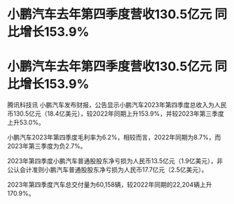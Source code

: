 # 小鹏汽车去年第四季度营收130.5亿元 同比增长153.9%

# 小鹏汽车去年第四季度营收130.5亿元 同比增长153.9%

腾讯科技讯
小鹏汽车发布财报，公告显示小鹏汽车2023年第四季度总收入为人民币130.5亿元（18.4亿美元），较2022年同期上升153.9%，并较2023年第三季度上升53.0%。

小鹏汽车2023年第四季度毛利率为6.2%，相较而言，2022年同期为8.7%，而2023年第三季度为负2.7%。

2023年第四季度小鹏汽车普通股股东净亏损为人民币13.5亿元（1.9亿美元），非公认会计准则小鹏汽车普通股股东净亏损为人民币17.7亿元（2.5亿美元）。

2023年第四季度汽车总交付量为60,158辆，较2022年同期的22,204辆上升170.9%。

